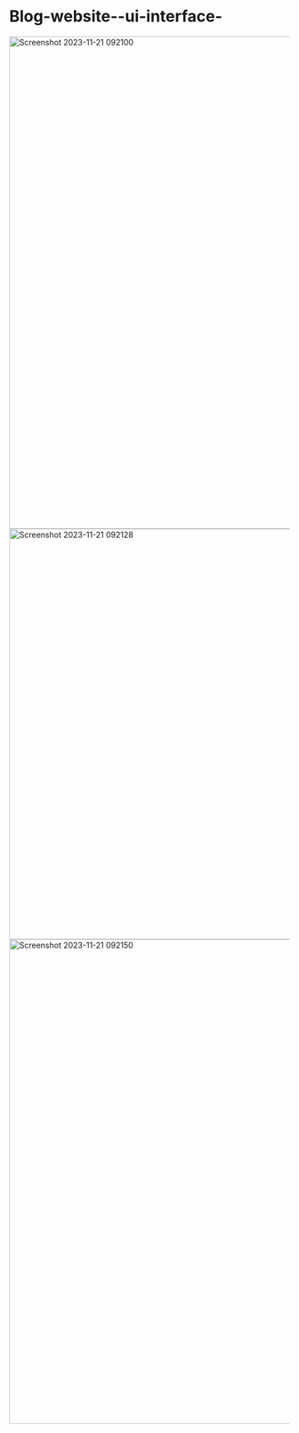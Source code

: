 # Blog-website--ui-interface-


<img width="883" alt="Screenshot 2023-11-21 092100" src="https://github.com/DHRUV2005MAHESHWARI/Blog-website--ui-interface-/assets/143800109/736dfa96-22ef-41a5-add3-6f8dfb463c6f">
<br>

<img width="736" alt="Screenshot 2023-11-21 092128" src="https://github.com/DHRUV2005MAHESHWARI/Blog-website--ui-interface-/assets/143800109/e5485816-363c-4086-a96d-49801e9a6777">
<br>

<img width="869" alt="Screenshot 2023-11-21 092150" src="https://github.com/DHRUV2005MAHESHWARI/Blog-website--ui-interface-/assets/143800109/1f88d5ed-1a78-4f19-9588-bcf64d052a15">

